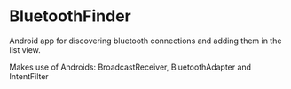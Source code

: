 # BluetoothFinder
Android app for discovering bluetooth connections and adding them in the list view.

Makes use of Androids: BroadcastReceiver, BluetoothAdapter and IntentFilter
